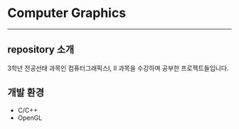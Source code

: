 # Computer Graphics
---


## repository 소개
3학년 전공선태 과목인 컴퓨터그래픽스I, II 과목을 수강하며 공부한
프로젝트들입니다.


## 개발 환경
* C/C++
* OpenGL

